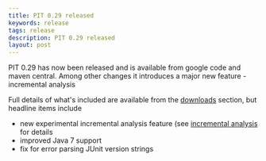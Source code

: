 ```yaml
---
title: PIT 0.29 released
keywords: release
tags: release
description: PIT 0.29 released
layout: post
---
```


PIT 0.29 has now been released and is available from google code and maven central. Among other changes it introduces a major new feature - incremental analysis

<!-- more -->

Full details of what's included are available from the [downloads](/downloads/) section, but headline items include

* new experimental incremental analysis feature (see [incremental analysis](/quickstart/incremental_analysis) for details 
* improved Java 7 support
* fix for error parsing JUnit version strings

